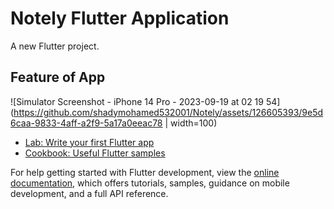 #   Notely Flutter Application

A new Flutter project.

## Feature of App
![Simulator Screenshot - iPhone 14 Pro - 2023-09-19 at 02 19 54](https://github.com/shadymohamed532001/Notely/assets/126605393/9e5d6caa-9833-4aff-a2f9-5a17a0eeac78 | width=100)



- [Lab: Write your first Flutter app](https://docs.flutter.dev/get-started/codelab)
- [Cookbook: Useful Flutter samples](https://docs.flutter.dev/cookbook)

For help getting started with Flutter development, view the
[online documentation](https://docs.flutter.dev/), which offers tutorials,
samples, guidance on mobile development, and a full API reference.
